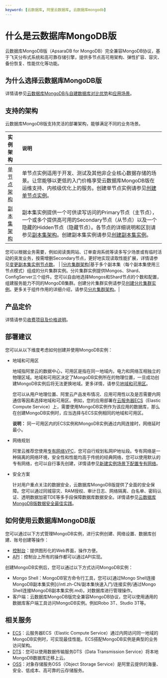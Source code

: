 ```yaml
---
keyword: [云数据库, 阿里云数据库, 云数据库mongodb]
---
```


# 什么是云数据库MongoDB版

云数据库MongoDB版（ApsaraDB for MongoDB）完全兼容MongoDB协议，基于飞天分布式系统和高可靠存储引擎，提供多节点高可用架构、弹性扩容、容灾、备份恢复、性能优化等功能。

## 为什么选择云数据库MongoDB版

详情请参见[云数据库MongoDB与自建数据库对比优势](/intl.zh-CN/产品简介/云数据库MongoDB与自建数据库对比优势.md)和[应用场景](/intl.zh-CN/产品简介/应用场景.md)。

## 支持的架构

云数据库MongoDB版支持灵活的部署架构，能够满足不同的业务场景。

|实例架构|说明|
|:---|:-|
|[单节点架构](/intl.zh-CN/产品简介/系统架构/单节点架构.md)|单节点实例适用于开发、测试及其他非企业核心数据存储的场景。让您能够以更低的入门价格享受云数据库MongoDB版在运维支持、内核级优化上的服务。创建单节点实例请参见[创建单节点实例](/intl.zh-CN/单节点快速入门/创建单节点实例.md)。|
|[副本集架构](/intl.zh-CN/产品简介/系统架构/副本集架构.md)|副本集实例提供一个可供读写访问的Primary节点（主节点），一个或多个提供高可用的Secondary节点（从节点）以及一个隐藏的Hidden节点（隐藏节点）。各节点的详细说明和区别请参见[副本集架构](/intl.zh-CN/产品简介/系统架构/副本集架构.md)。创建副本集实例请参见[创建副本集实例](/intl.zh-CN/副本集快速入门/创建副本集实例.md)。

您可以根据业务需要，例如阅读类网站、订单查询系统等读多写少场景或有临时活动的突发业务，按需增删Secondary节点，更好地实现读取性能扩展，详情请参见[变更副本集实例节点数](/intl.zh-CN/用户指南/实例管理/变更实例配置/变更副本集实例节点数.md)。 |
|[分片集群架构](/intl.zh-CN/产品简介/系统架构/分片集群架构.md)|基于多个副本集（每个副本集使用三节点模式）组成的分片集群实例。分片集群实例提供Mongos、Shard、ConfigServer三个组件。您可以自由地选择Mongos和Shard节点的个数和配置，组建服务能力不同的MongoDB集群。创建分片集群实例请参见[创建分片集群实例](/intl.zh-CN/分片集群快速入门/创建分片集群实例.md)。更多关于组件作用的详细介绍，请参见[分片集群架构](/intl.zh-CN/产品简介/系统架构/分片集群架构.md)。|

## 产品定价

详情请参见[收费项目及价格说明](/intl.zh-CN/产品定价/收费项目及价格说明.md)。

## 部署建议

您可以从以下维度考虑如何创建并使用MongoDB实例：

-   地域和可用区

    地域指阿里云的数据中心，可用区是指在同一地域内，电力和网络互相独立的物理区域。地域和可用区决定了MongoDB实例所在的物理位置，一旦成功创建MongoDB实例后将无法更换地域。更多详情，请参见[地域和可用区](~~40654~~)。

    您可以从用户地理位置、阿里云产品发布情况、应用可用性以及是否需要内网通信等因素选择地域和可用区。例如，您的应用部署在[云服务器ECS](~~25367~~)（Elastic Compute Service）上，需要使用MongoDB实例作为该应用的数据库，那么在创建MongoDB实例时，应当选择与ECS实例相同的地域和可用区。

    **说明：** 同一可用区内的ECS实例和MongoDB实例通过内网连接时，网络延时最小。

-   网络规划

    阿里云推荐您使用[专有网络VPC](~~34217~~)，您可自行规划私网IP地址段。专有网络是一种隔离的网络环境，安全性和性能均高于传统的经典网络，您可以使用默认的专有网络，也可以自行事先创建，详情请参见[新建实例场景下配置专有网络](/intl.zh-CN/用户指南/管理网络连接/新建实例场景下配置专有网络.md)。

-   安全方案

    针对用户重点关注的数据安全，云数据库MongoDB版提供了全面的安全保障。您可以通过同城容灾、RAM授权、审计日志、网络隔离、白名单、密码认证、透明数据加密TDE等多手段保障数据库数据安全。详情请参见[云数据库MongoDB版数据安全最佳实践](/intl.zh-CN/最佳实践/云数据库MongoDB版数据安全最佳实践.md)。


## 如何使用云数据库MongoDB版

您可以通过以下方式管理MongoDB实例，进行实例创建、网络设置、数据库创建、账号创建等操作：

-   [控制台](https://mongodb.console.aliyun.com/)：提供图形化的Web界面，操作方便。
-   [API](/intl.zh-CN/API参考/API概览.md)：控制台上所有的操作都可以通过API实现。

创建MongoDB实例后，您可以通过以下方式访问MongoDB实例：

-   Mongo Shell：MongoDB官方命令行工具，您可以[通过Mongo Shell连接MongoDB副本集实例](/intl.zh-CN/副本集快速入门/连接实例/通过Mongo Shell连接MongoDB副本集实例.md)，对数据库进行管理操作。
-   客户端：云数据库MongoDB版完全兼容MongoDB协议，您可以使用通用的数据库客户端工具访问MongoDB实例。例如Robo 3T、Studio 3T等。

## 相关服务

-   [ECS](~~25367~~)：云服务器ECS（Elastic Compute Service）通过内网访问同一地域的MongoDB实例时，可实现最佳性能。ECS搭配MongoDB实例是典型的业务访问架构。
-   [DTS](~~26592~~)：您可以使用数据传输服务DTS（Data Transmission Service）将本地MongoDB数据库迁移上云。
-   [OSS](~~31817~~)：对象存储服务OSS（Object Storage Service）是阿里云提供的海量、安全、低成本、高可靠的云存储服务。

